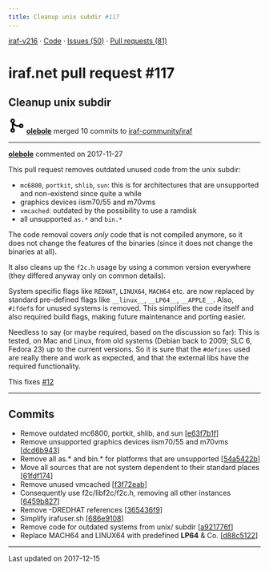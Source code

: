 ```yaml
---
title: Cleanup unix subdir #117
---
```


[iraf-v216](/iraf-v216) · [Code](https://github.com/iraf-community/iraf/tree/iraf-v216) · [Issues (50)](/iraf-v216/issues) · [Pull requests (81)](/iraf-v216/issues/pulls)

# iraf.net pull request #117
## Cleanup unix subdir
![merge](git-merge.svg) **[olebole](https://github.com/olebole)** merged 10 commits to [iraf-community/iraf](https://github.com/iraf-community/iraf/)

- - - -

**[olebole](https://github.com/olebole)** commented on 2017-11-27

This pull request removes outdated unused code from the unix subdir:  
  
* `mc6800`, `portkit`, `shlib`, `sun`: this is for architectures that are unsupported and non-existend since quite a while  
* graphics devices iism70/55 and m70vms  
* `vmcached`: outdated by the possibility to use a ramdisk  
* all unsupported `as.*` and `bin.*`  
  
The code removal covers _only_ code that is not compiled anymore, so it does not change the features of the binaries (since it does not change the binaries at all).  
  
It also cleans up the `f2c.h` usage by using a common version everywhere (they differed anyway only on common details).  
  
System specific flags like `REDHAT`, `LINUX64`, `MACH64` etc. are now replaced by standard pre-defined flags like `__linux__`, `__LP64__`, `__APPLE__`. Also, `#ifdef`s for unused systems is removed. This simplifies the code itself and also required build flags, making future maintenance and porting easier.  
  
Needless to say (or maybe required, based on the discussion so far): This is tested, on Mac and Linux, from old systems (Debian back to 2009; SLC 6, Fedora 23) up to the current versions. So it is sure that the `#defines` used are really there and work as expected, and that the external libs have the required functionality.  
  
This fixes [#12](https://iraf-community.github.io/iraf-v216/issues/12) 
- - - -

## Commits

* Remove outdated mc6800, portkit, shlib, and sun [[e63f7b1f](https://github.com/iraf-community/iraf/commit/e63f7b1fed1934336829d51458e90ba563520c57)]
* Remove unsupported graphics devices iism70/55 and m70vms [[dcd6b943](https://github.com/iraf-community/iraf/commit/dcd6b943f645ab461a2cfac7deebc82d0c8dcf03)]
* Remove all as.* and bin.* for platforms that are unsupported [[54a5422b](https://github.com/iraf-community/iraf/commit/54a5422bb6016de1ff2c193b451dbb1c4ddfc28c)]
* Move all sources that are not system dependent to their standard places [[61fdf174](https://github.com/iraf-community/iraf/commit/61fdf174aed2e800a9a90c68861776399df3f907)]
* Remove unused vmcached [[f3f72eab](https://github.com/iraf-community/iraf/commit/f3f72eab7f5f6427f91c579fc76f6f8d7576edf0)]
* Consequently use f2c/libf2c/f2c.h, removing all other instances [[6459b827](https://github.com/iraf-community/iraf/commit/6459b8277dea3bbb63ce732dc12ac4e5b12adde7)]
* Remove -DREDHAT references [[365436f9](https://github.com/iraf-community/iraf/commit/365436f94d2f2a8b209df3897911cbc778b1dbd3)]
* Simplify irafuser.sh [[686e9108](https://github.com/iraf-community/iraf/commit/686e910888d25b390a9a4ce1283dd364d8bc2eac)]
* Remove code for outdated systems from unix/ subdir [[a921776f](https://github.com/iraf-community/iraf/commit/a921776f032ed713bcf134df17ec14aa8d3cae8b)]
* Replace MACH64 and LINUX64 with predefined __LP64__ & Co. [[d88c5122](https://github.com/iraf-community/iraf/commit/d88c5122b666f29cc20c83334b583ed73ad98df5)]

- - - -

Last updated on 2017-12-15
